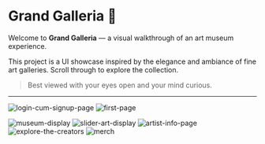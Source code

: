 # Grand Galleria 🎨

Welcome to **Grand Galleria** — a visual walkthrough of an art museum experience.

This project is a UI showcase inspired by the elegance and ambiance of fine art galleries. Scroll through to explore the collection.

> Best viewed with your eyes open and your mind curious.

---

![login-cum-signup-page](https://github.com/user-attachments/assets/ae6bcfe2-e526-4166-8cd8-d71950e824c5)
![first-page](https://github.com/user-attachments/assets/559b1cb9-f159-41a4-8ff6-b5f5a8342c1a)

![museum-display](https://github.com/user-attachments/assets/a6913bc8-d74c-4e64-8c37-2aafe241dc45)
![slider-art-display](https://github.com/user-attachments/assets/c0feead0-4db9-453d-ba0d-f90b2fc74663)
![artist-info-page](https://github.com/user-attachments/assets/6f2a0c63-69f4-48fe-bb0b-ca22bfca4d67)
![explore-the-creators](https://github.com/user-attachments/assets/1f04e423-ea8b-4447-9132-c0d3cbce3928)
![merch](https://github.com/user-attachments/assets/02f75629-2627-4a07-9e7e-e819860e162a)
